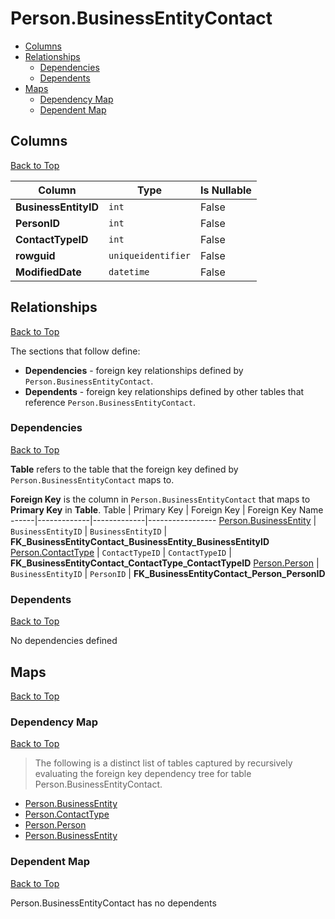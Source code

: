 # Person.BusinessEntityContact

* [Columns](#columns)
* [Relationships](#relationships)
    * [Dependencies](#dependencies)
    * [Dependents](#dependents)
* [Maps](#maps)
    * [Dependency Map](#dependency-map)
    * [Dependent Map](#dependent-map)

## Columns
[Back to Top](#personbusinessentitycontact)

Column | Type | Is Nullable
-------|------|------------
**BusinessEntityID** | `int` | False
**PersonID** | `int` | False
**ContactTypeID** | `int` | False
**rowguid** | `uniqueidentifier` | False
**ModifiedDate** | `datetime` | False

## Relationships
[Back to Top](#personbusinessentitycontact)


The sections that follow define:
* **Dependencies** - foreign key relationships defined by `Person.BusinessEntityContact`.
* **Dependents** - foreign key relationships defined by other tables that reference `Person.BusinessEntityContact`.

### Dependencies
[Back to Top](#personbusinessentitycontact)


**Table** refers to the table that the foreign key defined by `Person.BusinessEntityContact` maps to.

**Foreign Key** is the column in `Person.BusinessEntityContact` that maps to **Primary Key** in **Table**.
Table | Primary Key | Foreign Key | Foreign Key Name
------|-------------|-------------|-----------------
[Person.BusinessEntity](./BusinessEntity.md) | `BusinessEntityID` | `BusinessEntityID` | **FK_BusinessEntityContact_BusinessEntity_BusinessEntityID**
[Person.ContactType](./ContactType.md) | `ContactTypeID` | `ContactTypeID` | **FK_BusinessEntityContact_ContactType_ContactTypeID**
[Person.Person](./Person.md) | `BusinessEntityID` | `PersonID` | **FK_BusinessEntityContact_Person_PersonID**

### Dependents
[Back to Top](#personbusinessentitycontact)

No dependencies defined

## Maps
[Back to Top](#personbusinessentitycontact)

### Dependency Map
[Back to Top](#personbusinessentitycontact)

> The following is a distinct list of tables captured by recursively evaluating the foreign key dependency tree for table Person.BusinessEntityContact.

* [Person.BusinessEntity](./BusinessEntity.md)
* [Person.ContactType](./ContactType.md)
* [Person.Person](./Person.md)
* [Person.BusinessEntity](./BusinessEntity.md)
### Dependent Map
[Back to Top](#personbusinessentitycontact)

Person.BusinessEntityContact has no dependents
